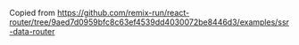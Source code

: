 Copied from https://github.com/remix-run/react-router/tree/9aed7d0959bfc8c63ef4539dd4030072be8446d3/examples/ssr-data-router
